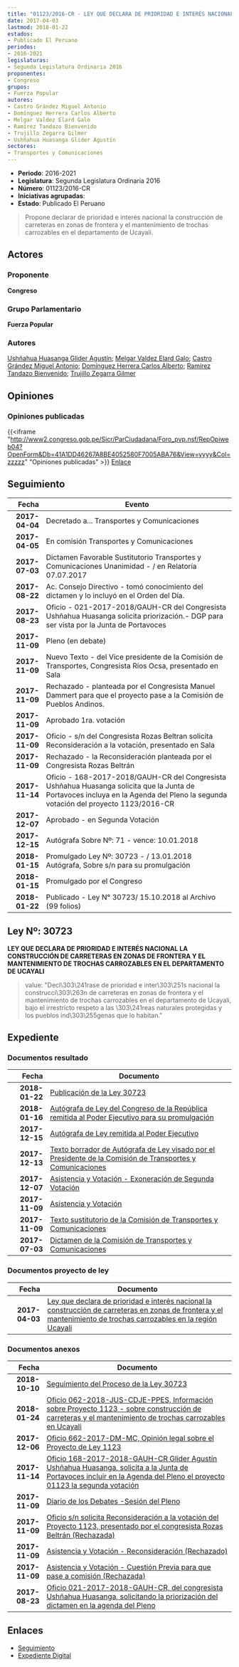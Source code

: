 ```yaml
---
title: "01123/2016-CR - LEY QUE DECLARA DE PRIORIDAD E INTERÉS NACIONAL LA CONSTRUCCIÓN DE CARRETERAS EN ZONAS DE FRONTERA Y EL MANTENIMIENTO DE TROCHAS CARROZABLES EN LA REGIÓN UCAYALI"
date: 2017-04-03
lastmod: 2018-01-22
estados:
- Publicado El Peruano
periodos:
- 2016-2021
legislaturas:
- Segunda Legislatura Ordinaria 2016
proponentes:
- Congreso
grupos:
- Fuerza Popular
autores:
- Castro Grández Miguel Antonio
- Domínguez Herrera Carlos Alberto
- Melgar Valdez Elard Galo
- Ramírez Tandazo Bienvenido
- Trujillo Zegarra Gilmer
- Ushñahua Huasanga Glider Agustín
sectores:
- Transportes y Comunicaciones
---
```

- **Periodo**: 2016-2021
- **Legislatura**: Segunda Legislatura Ordinaria 2016
- **Número**: 01123/2016-CR
- **Iniciativas agrupadas**: 
- **Estado**: Publicado El Peruano

> Propone declarar de prioridad e interés nacional la construcción de carreteras en zonas de frontera y el mantenimiento de trochas carrozables en el departamento de Ucayali.


## Actores

### Proponente

**Congreso**

### Grupo Parlamentario

**Fuerza Popular**

### Autores

[Ushñahua Huasanga Glider Agustín](mailto:mailto:gushnahua@congreso.gob.pe); [Melgar Valdez Elard Galo](mailto:mailto:emelgar@congreso.gob.pe); [Castro Grández Miguel Antonio](mailto:mailto:macastro@congreso.gob.pe); [Domínguez Herrera Carlos Alberto](mailto:mailto:cdominguez@congreso.gob.pe); [Ramírez Tandazo Bienvenido](mailto:mailto:bramirez@congreso.gob.pe); [Trujillo Zegarra Gilmer](mailto:mailto:gtrujilloz@congreso.gob.pe)

## Opiniones

### Opiniones publicadas

{{<iframe "http://www2.congreso.gob.pe/Sicr/ParCiudadana/Foro_pvp.nsf/RepOpiweb04?OpenForm&Db=41A1DD46267A8BE4052580F7005ABA76&View=yyyy&Col=zzzzz" "Opiniones publicadas" >}}
[Enlace](http://www2.congreso.gob.pe/Sicr/ParCiudadana/Foro_pvp.nsf/RepOpiweb04?OpenForm&Db=41A1DD46267A8BE4052580F7005ABA76&View=yyyy&Col=zzzzz)


## Seguimiento

| Fecha | Evento |
|------:|--------|
| **2017-04-04** | Decretado a... Transportes y Comunicaciones |
| **2017-04-05** | En comisión Transportes y Comunicaciones |
| **2017-07-03** | Dictamen Favorable Sustitutorio Transportes y Comunicaciones Unanimidad - / en Relatoría 07.07.2017 |
| **2017-08-22** | Ac. Consejo Directivo - tomó conocimiento del dictamen y lo incluyó en el Orden del Día. |
| **2017-08-23** | Oficio - 021-2017-2018/GAUH-CR del Congresista Ushñahua Huasanga solicita priorización.- DGP para ser vista por la Junta de Portavoces |
| **2017-11-09** | Pleno (en debate) |
| **2017-11-09** | Nuevo Texto - del Vice presidente de la Comisión de Transportes, Congresista Ríos Ocsa, presentado en Sala |
| **2017-11-09** | Rechazado - planteada por el Congresista Manuel Dammert para que el proyecto pase a la Comisión de Pueblos Andinos. |
| **2017-11-09** | Aprobado 1ra. votación |
| **2017-11-09** | Oficio - s/n del Congresista Rozas Beltran solicita Reconsideración a la votación, presentado en Sala |
| **2017-11-09** | Rechazado - la Reconsideración planteada por el Congresista Rozas Beltrán |
| **2017-11-14** | Oficio - 168-2017-2018/GAUH-CR del Congresista Ushñahua Huasanga solicita que la Junta de Portavoces incluya en la Agenda del Pleno la segunda votación del proyecto 1123/2016-CR |
| **2017-12-07** | Aprobado - en Segunda Votación |
| **2017-12-15** | Autógrafa Sobre Nº: 71 - vence: 10.01.2018 |
| **2018-01-15** | Promulgado Ley Nº: 30723 - / 13.01.2018 Autógrafa, Sobre s/n para su promulgación |
| **2018-01-15** | Promulgado por el Congreso |
| **2018-01-22** | Publicado - Ley N° 30723/ 15.10.2018 al Archivo (99 folios) |

## Ley Nº: 30723

**LEY QUE DECLARA DE PRIORIDAD E INTERÉS NACIONAL LA CONSTRUCCIÓN DE CARRETERAS EN ZONAS DE FRONTERA Y EL MANTENIMIENTO DE TROCHAS CARROZABLES EN EL DEPARTAMENTO DE UCAYALI**

> value: "Decl\303\241rase de prioridad e inter\303\251s nacional la construcci\303\263n de carreteras en zonas de frontera y el mantenimiento de trochas carrozables en el departamento de Ucayali, bajo el irrestricto respeto a las \303\241reas naturales protegidas y los pueblos ind\303\255genas que lo habitan."


## Expediente

### Documentos resultado

| Fecha | Documento |
|------:|-----------|
| **2018-01-22** | [Publicación de la Ley 30723](http://www.leyes.congreso.gob.pe/Documentos/2016_2021/ADLP/Normas_Legales/30723-LEY.pdf) |
| **2018-01-16** | [Autógrafa de Ley del Congreso de la República remitida al Poder Ejecutivo para su promulgación](http://www.leyes.congreso.gob.pe/Documentos/2016_2021/Autografas/Ley_y_de_Resolucion_Legislativa/AU0112320180116.PDF) |
| **2017-12-15** | [Autógrafa de Ley remitida al Poder Ejecutivo](http://www.leyes.congreso.gob.pe/Documentos/2016_2021/ADLP/Texto_Aprobado/AU0112320171215.pdf) |
| **2017-12-13** | [Texto borrador de Autógrafa de Ley visado por el Presidente de la Comisión de Transportes y Comunicaciones](http://www.leyes.congreso.gob.pe/Documentos/2016_2021/Texto_Borrador_de_Autografa/BAU0112320171213.pdf) |
| **2017-12-07** | [Asistencia y Votación - Exoneración de Segunda Votación](http://www.leyes.congreso.gob.pe/Documentos/2016_2021/Asistencia_y_Votacion/Proyectos_de_Ley/Exoneracion_de_Segunda_Votacion/ESV0112320171207.pdf) |
| **2017-11-09** | [Asistencia y Votación](http://www.leyes.congreso.gob.pe/Documentos/2016_2021/Asistencia_y_Votacion/Proyectos_de_Ley/AV0112320171109.pdf) |
| **2017-11-09** | [Texto sustitutorio de la Comisión de Transportes y Comunicaciones](http://www.leyes.congreso.gob.pe/Documentos/2016_2021/Texto_Sustitutorio/Proyectos_de_Ley/TS0112320171109.pdf) |
| **2017-07-03** | [Dictamen de la Comisión de Transportes y Comunicaciones](http://www.leyes.congreso.gob.pe/Documentos/2016_2021/Dictamenes/Proyectos_de_Ley/01123DC23MAY20170703.PDF) |

### Documentos proyecto de ley

| Fecha | Documento |
|------:|-----------|
| **2017-04-03** | [Ley que declara de prioridad e interés nacional la construcción de carreteras en zonas de frontera y el mantenimiento de trochas carrozables en la región Ucayali](http://www.leyes.congreso.gob.pe/Documentos/2016_2021/Proyectos_de_Ley_y_de_Resoluciones_Legislativas/PL0112320170403.pdf) |

### Documentos anexos

| Fecha | Documento |
|------:|-----------|
| **2018-10-10** | [Seguimiento del Proceso de la Ley 30723](http://www.leyes.congreso.gob.pe/Documentos/2016_2021/Seguimiento_de_Proyectos_de_Ley/01123PL20181010.pdf) |
| **2018-01-24** | [Oficio 062-2018-JUS-CDJE-PPES, Información sobre Proyecto 1123 - sobre construcción de carreteras y el mantenimiento de trochas carrozables en Ucayali](http://www.leyes.congreso.gob.pe/Documentos/2016_2021/Oficios/Otras_Instituciones/OFICIO-062-2018-JUS-CDJE-PPES.PDF) |
| **2017-12-06** | [Oficio 662-2017-DM-MC, Opinión legal sobre el Proyecto de Ley 1123](http://www.leyes.congreso.gob.pe/Documentos/2016_2021/Oficios/Otras_Instituciones/OFICIO-662-2017-DM-MC.pdf) |
| **2017-11-14** | [Oficio 168-2017-2018-GAUH-CR Glider Agustín Ushñahua Huasanga, solicita a la Junta de Portavoces incluir en la Agenda del Pleno el proyecto 01123 la segunda votación](http://www.leyes.congreso.gob.pe/Documentos/2016_2021/Oficios/Congresistas/OFICIO-168-2017-2018-GAUH-CR.pdf) |
| **2017-11-09** | [Diario de los Debates -Sesión del Pleno](http://www.leyes.congreso.gob.pe/Documentos/2016_2021/ADLP/Diario_Debates/30723-TDD.pdf) |
| **2017-11-09** | [Oficio s/n solicita Reconsideración a la votación del Proyecto 1123, presentado por el congresista Rozas Beltrán (Rechazada)](http://www.leyes.congreso.gob.pe/Documentos/2016_2021/Asistencia_y_Votacion/Proyectos_de_Ley/Reconsideracion/RC0112320171109.pdf) |
| **2017-11-09** | [Asistencia y Votación - Reconsideración (Rechazado)](http://www.leyes.congreso.gob.pe/Documentos/2016_2021/Asistencia_y_Votacion/Proyectos_de_Ley/Reconsideracion/RAV0112320171109.pdf) |
| **2017-11-09** | [Asistencia y Votación - Cuestión Previa para que pase a comisión (Rechazada)](http://www.leyes.congreso.gob.pe/Documentos/2016_2021/Asistencia_y_Votacion/Proyectos_de_Ley/AVCP0112320171109.pdf) |
| **2017-08-23** | [Oficio 021-2017-2018-GAUH-CR, del congresista Ushñahua Huasanga, solicitando la priorización del dictamen en la agenda del Pleno](http://www.leyes.congreso.gob.pe/Documentos/2016_2021/Oficios/Congresistas/OFICIO-021-2017-2018-GAUH-CR.pdf) |

## Enlaces

- [Seguimiento](http://www2.congreso.gob.pe/Sicr/TraDocEstProc/CLProLey2016.nsf/f7fff46988ca05b1052578e100829cc7/fc43c5a6dc3639c4052580f7005f72a2?OpenDocument)
- [Expediente Digital](http://www2.congreso.gob.pe/Sicr/TraDocEstProc/Expvirt_2011.nsf/visbusqptramdoc1621/01123?opendocument)

